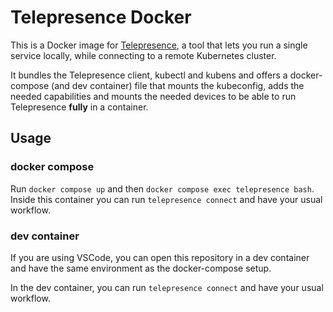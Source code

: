# Telepresence Docker

This is a Docker image for [Telepresence](https://www.telepresence.io/), a tool that lets you run a single service locally, while connecting to a remote Kubernetes cluster.

It bundles the Telepresence client, kubectl and kubens and offers a docker-compose (and dev container) file that mounts the kubeconfig, adds the needed capabilities and mounts the needed devices to be able to run Telepresence **fully** in a container.

## Usage

### docker compose

Run `docker compose up` and then `docker compose exec telepresence bash`. Inside this container you can run `telepresence connect` and have your usual workflow.

### dev container

If you are using VSCode, you can open this repository in a dev container and have the same environment as the docker-compose setup.

In the dev container, you can run `telepresence connect` and have your usual workflow.

